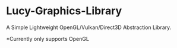 # Lucy-Graphics-Library

A Simple Lightweight OpenGL/Vulkan/Direct3D Abstraction Library.

*Currently only supports OpenGL
